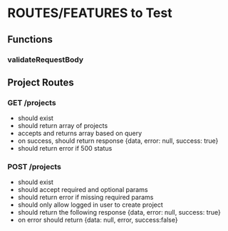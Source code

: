 # ROUTES/FEATURES to Test

## Functions
### validateRequestBody

## Project Routes
### GET /projects
- should exist
- should return array of projects
- accepts and returns array based on query
- on success, should return response {data, error: null, success: true}
- should return error if 500 status

### POST /projects
- should exist
- should accept required and optional params
- should return error if missing required params
- should only allow logged in user to create project
- should return the following response {data, error: null, success: true}
- on error should return {data: null, error, success:false}
